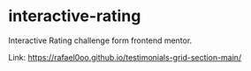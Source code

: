 # interactive-rating
Interactive Rating challenge form frontend mentor.

Link: https://rafael0oo.github.io/testimonials-grid-section-main/
